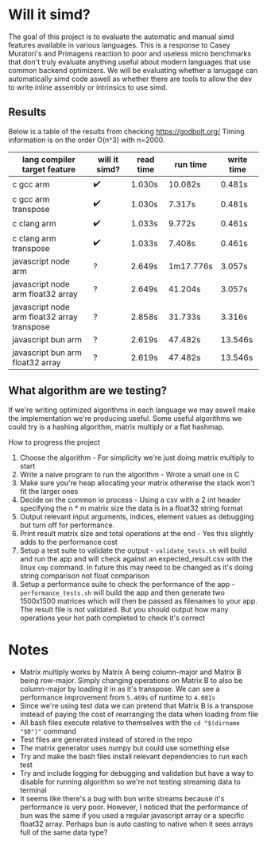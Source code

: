 # Will it simd?

The goal of this project is to evaluate the automatic and manual simd features available in various languages. This is a response to Casey Muratori's and Primagens reaction to poor and useless micro benchmarks that don't truly evaluate anything useful about modern languages that use common backend optimizers. We will be evaluating whether a lanugage can automatically simd code aswell as whether there are tools to allow the dev to write inline assembly or intrinsics to use simd.

## Results

Below is a table of the results from checking https://godbolt.org/
Timing information is on the order O(n^3) with n=2000.

| lang compiler target feature                |      will it simd? | read time | run time  | write time |
|---------------------------------------------|--------------------|-----------|-----------|------------|
| c gcc arm                                   | :heavy_check_mark: |    1.030s |   10.082s |     0.481s |
| c gcc arm transpose                         | :heavy_check_mark: |    1.030s |    7.317s |     0.481s |
| c clang arm                                 | :heavy_check_mark: |    1.033s |    9.772s |     0.461s |
| c clang arm transpose                       | :heavy_check_mark: |    1.033s |    7.408s |     0.461s |
| javascript node arm                         |                  ? |    2.649s | 1m17.776s |     3.057s |
| javascript node arm float32 array           |                  ? |    2.649s |   41.204s |     3.057s |
| javascript node arm float32 array transpose |                  ? |    2.858s |   31.733s |     3.316s |
| javascript bun arm                          |                  ? |    2.619s |   47.482s |    13.546s |
| javascript bun arm float32 array            |                  ? |    2.619s |   47.482s |    13.546s |

## What algorithm are we testing?

If we're writing optimized algorithms in each language we may aswell make the implementation we're producing useful. Some useful algorithms we could try is a hashing algorithm, matrix multiply or a flat hashmap.

How to progress the project

1. Choose the algorithm - For simplicity we're just doing matrix multiply to start
2. Write a naive program to run the algorithm - Wrote a small one in C
3. Make sure you're heap allocating your matrix otherwise the stack won't fit the larger ones
4. Decide on the common io process - Using a csv with a 2 int header specifying the n \* m matrix size the data is in a float32 string format
5. Output relevant input arguments, indices, element values as debugging but turn off for performance.
6. Print result matrix size and total operations at the end - Yes this slightly adds to the performance cost
7. Setup a test suite to validate the output - `validate_tests.sh` will build and run the app and will check against an expected_result.csv with the linux `cmp` command. In future this may need to be changed as it's doing string comparison not float comparison
8. Setup a performance suite to check the performance of the app - `performance_tests.sh` will build the app and then generate two 1500x1500 matrices which will then be passed as filenames to your app. The result file is not validated. But you should output how many operations your hot path completed to check it's correct

# Notes

- Matrix multiply works by Matrix A being column-major and Matrix B being row-major. Simply changing operations on Matrix B to also be column-major by loading it in as it's transpose. We can see a performance improvement from `5.469s` of runtime to `4.081s`
- Since we're using test data we can pretend that Matrix B is a transpose instead of paying the cost of rearranging the data when loading from file
- All bash files execute relative to themselves with the `cd "$(dirname "$0")"` command
- Test files are generated instead of stored in the repo
- The matrix generator uses numpy but could use something else
- Try and make the bash files install relevant dependencies to run each test
- Try and include logging for debugging and validation but have a way to disable for running algorithm so we're not testing streaming data to terminal
- It seems like there's a bug with bun write streams because it's performance is very poor. However, I noticed that the performance of bun was the same if you used a regular javascript array or a specific float32 array. Perhaps bun is auto casting to native when it sees arrays full of the same data type?
